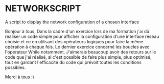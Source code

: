 # NETWORKSCRIPT
A script to display the network configuration of a chosen interface

Bonjour à tous,
Dans la cadre d'un exercice lors de ma formation j'ai dû réaliser un code simple pour afficher la configuration d'une interface réseau choisie 
et ce en utilisant des opérateurs logiques pour faire la même opération à chaque fois. Le dernier exercice concerné les boucles avec l'opérateur While notamment.
J'aimerais beaucoup avoir des retours sur le code que j'ai réalisé, si c'est possible de faire plus simple, plus optimisé, tout en gardant l'efficacité du code
qui prévoit toutes les conditions possibles.

Merci à tous :)
